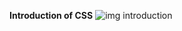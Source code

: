 **Introduction of CSS**
![img introduction](https://github.com/Diya0077/CSS_NOTES/assets/148466419/0bb26a0d-8e73-4a2a-9dc4-b7f02bcb19dc)

